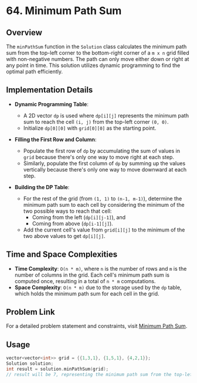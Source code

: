 # 64. Minimum Path Sum

## Overview
The `minPathSum` function in the `Solution` class calculates the minimum path sum from the top-left corner to the bottom-right corner of a `m x n` grid filled with non-negative numbers. The path can only move either down or right at any point in time. This solution utilizes dynamic programming to find the optimal path efficiently.

## Implementation Details
- **Dynamic Programming Table**:
  - A 2D vector `dp` is used where `dp[i][j]` represents the minimum path sum to reach the cell `(i, j)` from the top-left corner `(0, 0)`.
  - Initialize `dp[0][0]` with `grid[0][0]` as the starting point.

- **Filling the First Row and Column**:
  - Populate the first row of `dp` by accumulating the sum of values in `grid` because there's only one way to move right at each step.
  - Similarly, populate the first column of `dp` by summing up the values vertically because there's only one way to move downward at each step.

- **Building the DP Table**:
  - For the rest of the grid (from `(1, 1)` to `(n-1, m-1)`), determine the minimum path sum to each cell by considering the minimum of the two possible ways to reach that cell:
    - Coming from the left (`dp[i][j-1]`), and
    - Coming from above (`dp[i-1][j]`).
  - Add the current cell's value from `grid[i][j]` to the minimum of the two above values to get `dp[i][j]`.

## Time and Space Complexities
- **Time Complexity**: `O(n * m)`, where `n` is the number of rows and `m` is the number of columns in the grid. Each cell's minimum path sum is computed once, resulting in a total of `n * m` computations.
- **Space Complexity**: `O(n * m)` due to the storage used by the `dp` table, which holds the minimum path sum for each cell in the grid.

## Problem Link
For a detailed problem statement and constraints, visit [Minimum Path Sum](https://leetcode.com/problems/minimum-path-sum/).

## Usage
```cpp
vector<vector<int>> grid = {{1,3,1}, {1,5,1}, {4,2,1}};
Solution solution;
int result = solution.minPathSum(grid);
// result will be 7, representing the minimum path sum from the top-left corner to the bottom-right corner.
